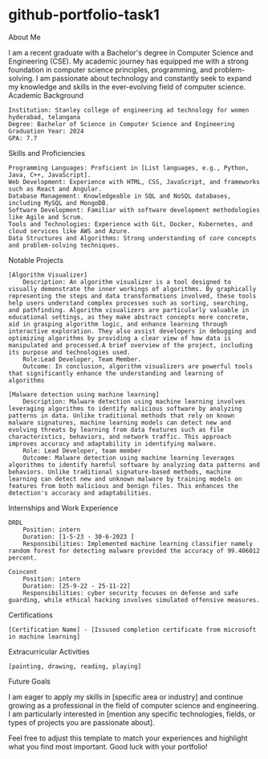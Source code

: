 # github-portfolio-task1
About Me

I am a recent graduate with a Bachelor's degree in Computer Science and Engineering (CSE). My academic journey has equipped me with a strong foundation in computer science principles, programming, and problem-solving. I am passionate about technology and constantly seek to expand my knowledge and skills in the ever-evolving field of computer science.
Academic Background

    Institution: Stanley college of engineering ad technology for women hyderabad, telangana
    Degree: Bachelor of Science in Computer Science and Engineering
    Graduation Year: 2024
    GPA: 7.7 

Skills and Proficiencies

    Programming Languages: Proficient in [List languages, e.g., Python, Java, C++, JavaScript].
    Web Development: Experience with HTML, CSS, JavaScript, and frameworks such as React and Angular.
    Database Management: Knowledgeable in SQL and NoSQL databases, including MySQL and MongoDB.
    Software Development: Familiar with software development methodologies like Agile and Scrum.
    Tools and Technologies: Experience with Git, Docker, Kubernetes, and cloud services like AWS and Azure.
    Data Structures and Algorithms: Strong understanding of core concepts and problem-solving techniques.

Notable Projects

    [Algorithm Visualizer]
        Description: An algorithm visualizer is a tool designed to visually demonstrate the inner workings of algorithms. By graphically representing the steps and data transformations involved, these tools help users understand complex processes such as sorting, searching, and pathfinding. Algorithm visualizers are particularly valuable in educational settings, as they make abstract concepts more concrete, aid in grasping algorithm logic, and enhance learning through interactive exploration. They also assist developers in debugging and optimizing algorithms by providing a clear view of how data is manipulated and processed.A brief overview of the project, including its purpose and technologies used.
        Role:Lead Developer, Team Member.
        Outcome: In conclusion, algorithm visualizers are powerful tools that significantly enhance the understanding and learning of algorithms

    [Malware detection using machine learning]
        Description: Malware detection using machine learning involves leveraging algorithms to identify malicious software by analyzing patterns in data. Unlike traditional methods that rely on known malware signatures, machine learning models can detect new and evolving threats by learning from data features such as file characteristics, behaviors, and network traffic. This approach improves accuracy and adaptability in identifying malware.
        Role: Lead Developer, team member
        Outcome: Malware detection using machine learning leverages algorithms to identify harmful software by analyzing data patterns and behaviors. Unlike traditional signature-based methods, machine learning can detect new and unknown malware by training models on features from both malicious and benign files. This enhances the detection's accuracy and adaptabilities.

    
Internships and Work Experience

    DRDL
        Position: intern 
        Duration: [1-5-23 - 30-6-2023 ]
        Responsibilities: Implemented machine learning classifier namely random forest for detecting malware provided the accuracy of 99.406012 percent.

    Coincent
        Position: intern
        Duration: [25-9-22 - 25-11-22]
        Responsibilities: cyber security focuses on defense and safe guarding, while ethical hacking involves simulated offensive measures.

Certifications 

    [Certification Name] - [Issused completion certificate from microsoft in machine learning]
    

Extracurricular Activities

    [painting, drawing, reading, playing]
        

Future Goals

I am eager to apply my skills in [specific area or industry] and continue growing as a professional in the field of computer science and engineering. I am particularly interested in [mention any specific technologies, fields, or types of projects you are passionate about].

Feel free to adjust this template to match your experiences and highlight what you find most important. Good luck with your portfolio!
